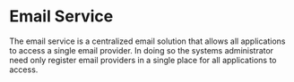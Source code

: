 # Email Service

The email service is a centralized email solution that allows all applications to access a single email provider.  In doing so the systems administrator need only register email providers in a single place for all applications to access.
